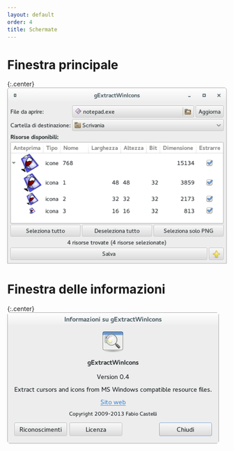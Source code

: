 ```yaml
---
layout: default
order: 4
title: Schermate
---
```

# Finestra principale

{:.center}
![Finestra principale](/resources/gextractwinicons/archive/latest/italian/main.png)

# Finestra delle informazioni

{:.center}
![Finestra delle informazioni](/resources/gextractwinicons/archive/latest/italian/about.png)
